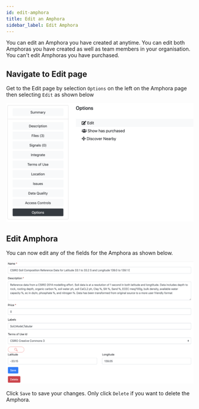 ```yaml
---
id: edit-amphora
title: Edit an Amphora
sidebar_label: Edit Amphora
---
```

You can edit an Amphora you have created at anytime. You can edit both Amphoras you have created as well as team members in your organisation. You can't edit Amphoras you have purchased.

## Navigate to Edit page

Get to the Edit page by selection `Options` on the left on the Amphora page then selecting `Edit` as shown below

![Edit Amphora 1](/img/screenshots/Edit_amphora_1.PNG)

## Edit Amphora

You can now edit any of the fields for the Amphora as shown below.

![Edit Amphora 2](/img/screenshots/Edit_amphora_2.PNG)

Click `Save` to save your changes. Only click `Delete` if you want to delete the Amphora.